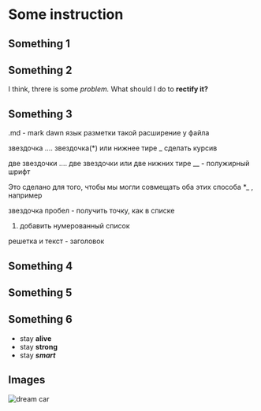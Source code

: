 # Some instruction

## Something 1

## Something 2
I think, threre is some *problem.* What should I do to **rectify it?** 


## Something 3
.md - mark dawn язык разметки такой расширение у файла

звездочка …. звездочка(*) или нижнее тире _ сделать курсив

две звездочки …. две звездочки или две нижних тире __ - полужирный шрифт

Это сделано для того, чтобы мы могли совмещать оба этих способа *_ , например

звездочка пробел - получить точку, как в списке

1. добавить нумерованный список

решетка и текст - заголовок
## Something 4

## Something 5

## Something 6
* stay __alive__
* stay __strong__
* stay __*smart*__

## Images 
![dream car](car.jpg)
